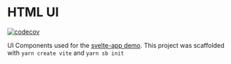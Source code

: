 # HTML UI

[![codecov](https://codecov.io/gh/psychobolt/vite-storybook-boilerplate/branch/main/graph/badge.svg?flag=html-ui)](https://codecov.io/gh/psychobolt/vite-storybook-boilerplate/tree/main/packages/html-ui)

UI Components used for the [svelte-app demo](https://github.com/psychobolt/vite-storybook-boilerplate/tree/main/apps/svelte-app). This project was scaffolded with `yarn create vite` and `yarn sb init`
